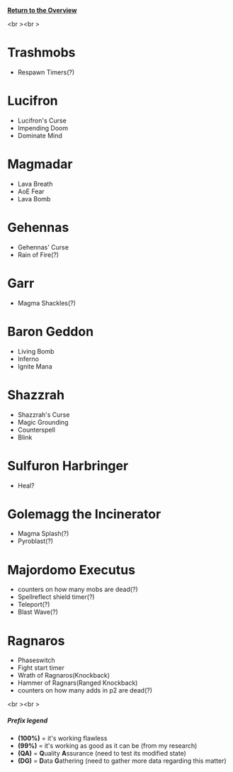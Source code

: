 <b><a href="https://github.com/MOUZU/BigWigs"> Return to the Overview </a></b>

<br \><br \>
# Trashmobs
- Respawn Timers(?)

# Lucifron
- Lucifron's Curse
- Impending Doom
- Dominate Mind

# Magmadar
- Lava Breath
- AoE Fear
- Lava Bomb

# Gehennas
- Gehennas' Curse
- Rain of Fire(?)

# Garr
- Magma Shackles(?)

# Baron Geddon
- Living Bomb
- Inferno
- Ignite Mana

# Shazzrah
- Shazzrah's Curse
- Magic Grounding
- Counterspell
- Blink

# Sulfuron Harbringer
- Heal?

# Golemagg the Incinerator
- Magma Splash(?)
- Pyroblast(?)

# Majordomo Executus
- counters on how many mobs are dead(?)
- Spellreflect shield timer(?)
- Teleport(?)
- Blast Wave(?)

# Ragnaros
- Phaseswitch
- Fight start timer
- Wrath of Ragnaros(Knockback)
- Hammer of Ragnars(Ranged Knockback)
- counters on how many adds in p2 are dead(?)

<br \><br \>
##### Prefix legend
- <b>(100%)</b>  = it's working flawless
- <b>(99%)</b>   = it's working as good as it can be (from my research)
- <b>(QA)</b>    = <b>Q</b>uality <b>A</b>ssurance (need to test its modified state)
- <b>(DG)</b>    = <b>D</b>ata <b>G</b>athering (need to gather more data regarding this matter)